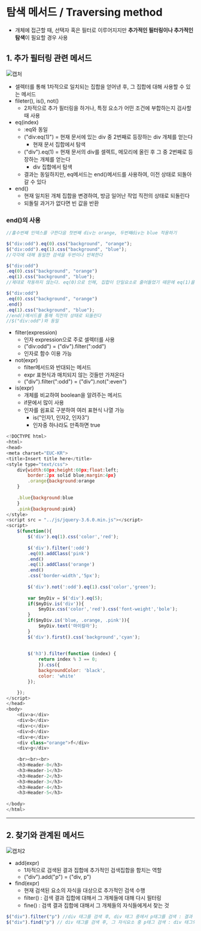 # 탐색 메서드 / Traversing method
- 개체에 접근할 때, 선택자 혹은 필터로 이루어지지만 **추가적인 필터링이나 추가적인 탐색**이 필요할 경우 사용

## 1. 추가 필터링 관련 메서드   
![캡처](https://user-images.githubusercontent.com/99188096/165654262-d9c8a2d7-6274-46e9-a5f5-66140224ab5f.JPG)   
- 셀렉터를 통해 1차적으로 일치되는 집합을 얻어낸 후, 그 집합에 대해 사용할 수 있는 메서드
- fileter(), is(), not()
  - 2차적으로 추가 필터링을 하거나, 특정 요소가 어떤 조건에 부합하는지 검사할 때 사용
- eq(index)
  - :eq와 동일
  - ("div:eq(1)") = 현재 문서에 있는 div 중 2번째로 등장하는 div 개체를 얻는다
    - 현재 문서 집합에서 탐색
  - ("div").eq(1) = 현재 문서의 div를 셀렉트, 메모리에 올린 후 그 중 2번째로 등장하는 개체를 얻는다
    - div 집합에서 탐색
  - 결과는 동일하지만, eq메서드는 end()메서드를 사용하여, 이전 상태로 되돌아 갈 수 있다
- end()
  - 현재 일치된 개체 집합을 변경하여, 방금 일어난 작업 직전의 상태로 되돌린다
  - 되돌릴 과거가 없다면 빈 값을 반환   

### end()의 사용
```javascript
//홀수번째 인덱스를 구한다음 첫번째 div는 orange, 두번째div는 blue 적용하기

$("div:odd").eq(0).css("background", "orange");
$("div:odd").eq(1).css("background", "blue");
//각각에 대해 동일한 검색을 두번이나 반복한다

$("div:odd")
.eq(0).css("background", "orange")
.eq(1).css("background", "blue");
//제대로 작동하지 않는다. eq(0)으로 인해, 집합이 단일요소로 줄어들었기 때문에 eq(1)을 찾을 수 없다

$("div:odd")
.eq(0).css("background", "orange")
.end()
.eq(1).css("background", "blue");
//end()메서드를 통해 직전의 상태로 되돌린다
//$("div:odd")와 동일
```


- filter(expression)
  - 인자 expression으로 주로 셀렉터를 사용
  - ("div:odd") = ("div").filter(":odd")
  - 인자로 함수 이용 가능
- not(expr)
  - filter메서드와 반대되는 메서드
  - expr 표현식과 매치되지 않는 것들만 가져온다
  - ("div").filter(":odd") = ("div").not(":even")   
- is(expr)
  - 개체를 비교하여 boolean을 알려주는 메서드
  - if문에서 많이 사용
  - 인자를 쉼표로 구분하여 여러 표현식 나열 가능
    - is("인자1, 인자2, 인자3")
    - 인자중 하나라도 만족하면 true   

```javascript
<!DOCTYPE html>
<html>
<head>
<meta charset="EUC-KR">
<title>Insert title here</title>
<style type="text/css">
	div{width:60px;height:60px;float:left;
		border:2px solid blue;margin:4px}
		.orange{background:orange
	}
	
	.blue{background:blue
	}
	.pink{background:pink} 
</style>
<script src = "../js/jquery-3.6.0.min.js"></script>
<script>
	$(function(){
		$('div').eq(1).css('color','red');
		
		$('div').filter(':odd')
		.eq(0).addClass('pink')
		.end()
		.eq(1).addClass('orange')
		.end()
		.css('border-width','5px');
		
		$('div').not(':odd').eq(1).css('color','green');
		
		var $myDiv = $('div').eq(5);
		if($myDiv.is('div')){
			$myDiv.css('color','red').css('font-weight','bole');
		}
		if($myDiv.is('blue, .orange, .pink')){
			$myDiv.text('마이칼라');
		}
		$('div').first().css('background','cyan');
		
		
		$('h3').filter(function (index) {
			return index % 3 == 0;
			}).css({
			backgroundColor: 'black',
			color: 'white'
		});

	});
</script>
</head>
<body>
	<div>a</div>
	<div>b</div>
	<div>c</div>
	<div>d</div>
	<div>e</div>
	<div class="orange">f</div>
	<div>g</div>
	
	<br><br><br>
	<h3>Header-0</h3>
	<h3>Header-1</h3>
	<h3>Header-2</h3>
	<h3>Header-3</h3>
	<h3>Header-4</h3>
	<h3>Header-5</h3>
	
</body>
</html>
```

***

## 2. 찾기와 관계된 메서드
![캡처2](https://user-images.githubusercontent.com/99188096/165660711-1a29c690-c831-44ef-aa24-971733291825.JPG)   
- add(expr)
	- 1차적으로 검색된 결과 집합에 추가적인 검색집합을 함치는 역할
	- ("div").add("p") = ("div, p")
- find(expr)
	- 현재 검색된 요소의 자식을 대상으로 추가적인 검색 수행
	- filter() : 검색 결과 집합에 대해서 그 개체들에 대해 다시 필터링
	- fine() : 검색 결과 집합에 대해서 그 개체들의 자식들에게서 찾는 것   

```javascript
$("div").filter("p") //div 태그를 검색 후, div 태그 중에서 p태그를 검색 : 결과 없음
$("div").find("p") // div 태그를 검색 후, 그 자식요소 중 p태그 검색 : div 태그의 자식인 p태그
```
